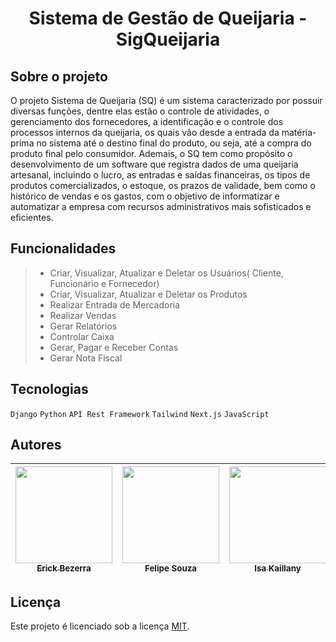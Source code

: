 
<h1 align="center"> Sistema de Gestão de Queijaria - SigQueijaria</h1>

## Sobre o projeto </br>

<p>O projeto Sistema de Queijaria (SQ) é um sistema caracterizado por possuir diversas funções, dentre elas estão o controle de atividades, o gerenciamento dos fornecedores, a identificação e o controle dos processos internos da queijaria, os quais vão desde a entrada da matéria-prima no sistema até o destino final do produto, ou seja, até a compra do produto final pelo consumidor. Ademais, o SQ tem como propósito o desenvolvimento de um software que registra dados de uma queijaria artesanal, incluindo o lucro, as entradas e saídas financeiras, os tipos de produtos comercializados, o estoque, os prazos de validade, bem como o histórico de vendas e os gastos, com o objetivo de informatizar e automatizar a empresa com recursos administrativos mais sofisticados e eficientes.</p>


## Funcionalidades </br>
> * Criar, Visualizar, Atualizar e Deletar os Usuários( Cliente, Funcionário e Fornecedor)
> * Criar, Visualizar, Atualizar e Deletar os Produtos
> * Realizar Entrada de Mercadoria
> * Realizar Vendas
> * Gerar Relatórios
> * Controlar Caixa
> * Gerar, Pagar e Receber Contas
> * Gerar Nota Fiscal

  

## Tecnologias </br>
`Django`  `Python` `API Rest Framework` `Tailwind` `Next.js` `JavaScript` 


## Autores </br>

| [<img src="https://avatars.githubusercontent.com/u/102674727?v=4" width=155><br><sub>Erick Bezerra</sub>](https://github.com/ErickBezerrar) | [<img src="https://avatars.githubusercontent.com/u/112143084?v=4" width=155><br><sub>Felipe Souza</sub>](https://github.com/FelipeSouza14) | [<img src="https://avatars.githubusercontent.com/u/103084622?v=4" width=155><br><sub>Isa Kaillany </sub>](https://github.com/IsaKaillany) | [<img src="https://avatars.githubusercontent.com/u/107930253?v=4" width=155><br><sub>Manuelly Rodrigues</sub>](https://github.com/Manuelly1) | [<img src="https://avatars.githubusercontent.com/u/111925696?v=4" width=155><br><sub>Melque Trindade</sub>](https://github.com/melquetrindade) |  [<img src="https://avatars.githubusercontent.com/u/87441572?v=4" width=155><br><sub>Thamiris Borges</sub>](https://github.com/Thami03) 
| :---: | :---: | :---: | :---:| :---:| :---:

## Licença </br>

Este projeto é licenciado sob a licença [MIT](LICENSE).
